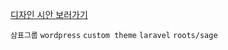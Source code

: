 <a href="/sampyo/Proposal/main.html">디자인 시안 보러가기</a>

`삼표그룹` `wordpress` `custom theme` `laravel` `roots/sage`
